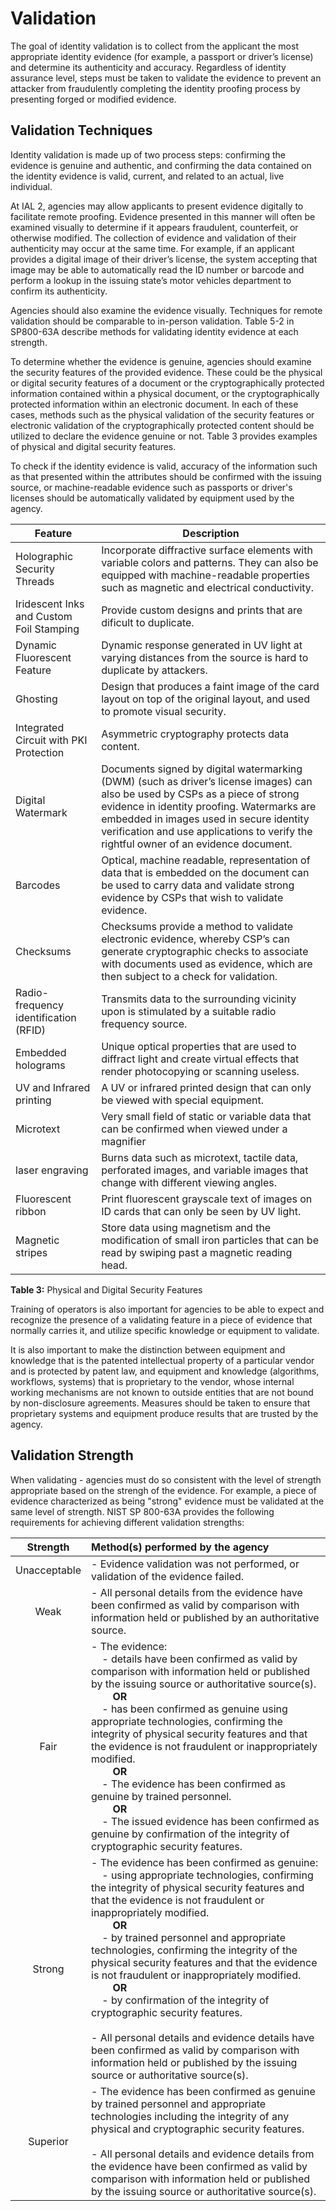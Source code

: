 # Validation 
The goal of identity validation is to collect from the applicant the most appropriate identity evidence (for example, a passport or driver’s license) and determine its authenticity and accuracy. Regardless of identity assurance level, steps must be taken to validate the evidence to prevent an attacker from fraudulently completing the identity proofing process by presenting forged or modified evidence. 

## Validation Techniques

Identity validation is made up of two process steps: confirming the evidence is genuine and authentic, and confirming the data contained on the identity evidence is valid, current, and related to an actual, live individual. 

At IAL 2, agencies may allow applicants to present evidence digitally to facilitate remote proofing. Evidence presented in this manner will often be examined visually to determine if it appears fraudulent, counterfeit, or otherwise modified. The collection of evidence and validation of their authenticity may occur at the same time. For example, if an applicant provides a digital image of their driver’s license, the system accepting that image may be able to automatically read the ID number or barcode and perform a lookup in the issuing state’s motor vehicles department to confirm its authenticity.

Agencies should also examine the evidence visually. Techniques for remote validation should be comparable to in-person validation. Table 5-2 in SP800-63A describe methods for validating identity evidence at each strength.  

To determine whether the evidence is genuine, agencies should examine the security features of the provided evidence. These could be the physical or digital security features of a document or the cryptographically protected information contained within a physical document, or the cryptographically protected information within an electronic document. In each of these cases, methods such as the physical validation of the security features or electronic validation of the cryptographically protected content should be utilized to declare the evidence genuine or not. Table 3 provides examples of physical and digital security features.

To check if the identity evidence is valid, accuracy of the information such as that presented within the attributes should be confirmed with the issuing source, or machine-readable evidence such as passports or driver's licenses should be automatically validated by equipment used by the agency.

| **Feature** | **Description** |
| --- | --- |
| Holographic Security Threads | Incorporate diffractive surface elements with variable colors and patterns. They can also be equipped with machine-readable properties such as magnetic and electrical conductivity.  |
| Iridescent Inks and Custom Foil Stamping | Provide custom designs and prints that are dificult to duplicate. |
| Dynamic Fluorescent Feature | Dynamic response generated in UV light at varying distances from the source is hard to duplicate by attackers. |
| Ghosting | Design that produces a faint image of the card layout on top of the original layout, and used to promote visual security. |
| Integrated Circuit with PKI Protection | Asymmetric cryptography protects data content. |
| Digital Watermark | Documents signed by digital watermarking (DWM) (such as driver’s license images) can also be used by CSPs as a piece of strong evidence in identity proofing. Watermarks are embedded in images used in secure identity verification and use applications to verify the rightful owner of an evidence document. |
| Barcodes | Optical, machine readable, representation of data that is embedded on the document can be used to carry data and validate strong evidence by CSPs that wish to validate evidence. |
| Checksums | Checksums provide a method to validate electronic evidence, whereby CSP’s can generate cryptographic checks to associate with documents used as evidence, which are then subject to a check for validation. |
| Radio-frequency identification (RFID) | Transmits data to the surrounding vicinity upon is stimulated by a suitable radio frequency source. |
| Embedded holograms  | Unique optical properties that are used to diffract light and create virtual effects that render photocopying or scanning useless.  |
| UV and Infrared printing | A UV or infrared printed design that can only be viewed with special equipment.  |
| Microtext |  Very small field of static or variable data that can be confirmed when viewed under a magnifier |
| laser engraving | Burns data such as microtext, tactile data, perforated images, and variable images that change with different viewing angles. |
| Fluorescent ribbon | Print fluorescent grayscale text of images on ID cards that can only be seen by UV light.  |
| Magnetic stripes | Store data using magnetism and the modification of small iron particles that can be read by swiping past a magnetic reading head.  |

**Table 3:** Physical and Digital Security Features

Training of operators is also important for agencies to be able to expect and recognize the presence of a validating feature in a piece of evidence that normally carries it, and utilize specific knowledge or equipment to validate.

It is also important to make the distinction between equipment and knowledge that is the patented intellectual property of a particular vendor and is protected by patent law, and equipment and knowledge (algorithms, workflows, systems) that is proprietary to the vendor, whose internal working mechanisms are not known to outside entities that are not bound by non-disclosure agreements. Measures should be taken to ensure that proprietary systems and equipment produce results that are trusted by the agency.

## Validation Strength

When validating - agencies must do so consistent with the level of strength appropriate based on the strengh of the evidence. For example, a piece of evidence characterized as being "strong" evidence must be validated at the same level of strength. NIST SP 800-63A provides the following requirements for achieving different validation strengths:  

|Strength|Method(s) performed by the agency|
|:---:|:------------------------------|
|Unacceptable|- Evidence validation was not performed, or validation of the evidence failed.|
|Weak|- All personal details from the evidence have been confirmed as valid by comparison with information held or published by an authoritative source.|
|Fair| - The evidence:<br>&nbsp;&nbsp;&nbsp;&nbsp;- details have been confirmed as valid by comparison with information held or published by the issuing source or authoritative source(s).<br>&nbsp;&nbsp;&nbsp;&nbsp;&nbsp;&nbsp;&nbsp;&nbsp;**OR**<br>&nbsp;&nbsp;&nbsp;&nbsp;- has been confirmed as genuine using appropriate technologies, confirming the integrity of physical security features and that the evidence is not fraudulent or inappropriately modified.<br>&nbsp;&nbsp;&nbsp;&nbsp;&nbsp;&nbsp;&nbsp;&nbsp;**OR** <br>&nbsp;&nbsp;&nbsp;&nbsp;- The evidence has been confirmed as genuine by trained personnel. <br>&nbsp;&nbsp;&nbsp;&nbsp;&nbsp;&nbsp;&nbsp;&nbsp;**OR** <br>&nbsp;&nbsp;&nbsp;&nbsp;- The issued evidence has been confirmed as genuine by confirmation of the integrity of cryptographic security features.|
|Strong| - The evidence has been confirmed as genuine:<br>&nbsp;&nbsp;&nbsp;&nbsp;- using appropriate technologies, confirming the integrity of physical security features and that the evidence is not fraudulent or inappropriately modified. <br>&nbsp;&nbsp;&nbsp;&nbsp;&nbsp;&nbsp;&nbsp;&nbsp;**OR**<br>&nbsp;&nbsp;&nbsp;&nbsp;- by trained personnel and appropriate technologies, confirming the integrity of the physical security features and that the evidence is not fraudulent or inappropriately modified.<br>&nbsp;&nbsp;&nbsp;&nbsp;&nbsp;&nbsp;&nbsp;&nbsp;**OR**<br>&nbsp;&nbsp;&nbsp;&nbsp;- by confirmation of the integrity of cryptographic security features.<br><br> - All personal details and evidence details have been confirmed as valid by comparison with information held or published by the issuing source or authoritative source(s).|
|Superior| - The evidence has been confirmed as genuine by trained personnel and appropriate technologies including the integrity of any physical and cryptographic security features.<br><br> - All personal details and evidence details from the evidence have been confirmed as valid by comparison with information held or published by the issuing source or authoritative source(s).|
